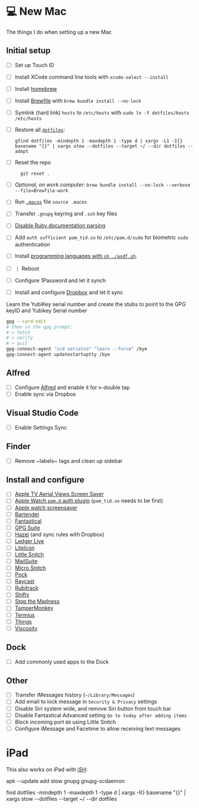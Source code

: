 # 💻 New Mac

The things I do when setting up a new Mac

## Initial setup

- [ ] Set up Touch ID
- [ ] Install XCode command line tools with `xcode-select --install`
- [ ] Install [homebrew](https://brew.sh)
- [ ] Install [Brewfile](Brewfile) with `brew bundle install --no-lock`
- [ ] Symlink (hard link) `hosts` to `/etc/hosts` with `sudo ln -f dotfiles/hosts /etc/hosts`
- [ ] Restore all [`dotfiles`](dotfiles):

      gfind dotfiles -mindepth 1 -maxdepth 1 -type d | xargs -L1 -I{} basename "{}" | xargs stow --dotfiles --target ~/ --dir dotfiles --adopt

- [ ] Reset the repo

        git reset .

- [ ] _Optional, on work computer:_ `brew bundle install --no-lock --verbose --file=Brewfile-work`
- [ ] Run [`.macos`](.macos) file `source .macos`
- [ ] Transfer `.gnupg` keyring and `.ssh` key files
- [ ] [Disable Ruby documentation parsing](http://mts.io/2015/04/19/fix-slow-gem-install/)
- [ ] Add `auth sufficient pam_tid.so` to `/etc/pam.d/sudo` for biometric `sudo` authentication
- [ ] Install [programming languages with `sh ./asdf.sh`](asdf.sh).
- [ ] ﹗ Reboot
- [ ] Configure 1Password and let it synch

- [ ] Install and configure [Dropbox](https://www.dropbox.com/install) and let it sync


Learn the YubiKey serial number and create the stubs to point to the GPG keyID and Yubikey Serial number

```bash
gpg --card-edit
# then in the gpg prompt:
# > fetch
# > verify
# > quit
gpg-connect-agent "scd serialno" "learn --force" /bye
gpg-connect-agent updatestartuptty /bye
```
## Alfred

- [ ] Configure [Alfred](https://www.alfredapp.com/) and enable it for `⌘`-double tap
- [ ] Enable sync via Dropbox

## Visual Studio Code

- [ ] Enable Settings Sync

## Finder

- [ ] Remove ~labels~ tags and clean up sidebar

## Install and configure

- [ ] [Apple TV Aerial Views Screen Saver](https://github.com/JohnCoates/Aerial)
- [ ] [Apple Watch `pam.d` auth plugin](https://github.com/biscuitehh/pam-watchid) (`pam_tid.so` needs to be first)
- [ ] [Apple watch screensaver](http://www.rasmusnielsen.dk/applewatch/)
- [ ] [Bartender](https://www.macbartender.com/)
- [ ] [Fantastical](https://flexibits.com/fantastical)
- [ ] [GPG Suite](https://gpgtools.org)
- [ ] [Hazel](https://www.noodlesoft.com) (and sync rules with Dropbox)
- [ ] [Ledger Live](https://www.ledger.com/ledger-live)
- [ ] [LiteIcon](http://freemacsoft.net/liteicon/)
- [ ] [Little Snitch](https://www.obdev.at/products/littlesnitch/index.html)
- [ ] [MailSuite](https://smallcubed.com)
- [ ] [Micro Snitch](https://www.obdev.at/products/microsnitch/index.html)
- [ ] [Pock](https://pock.dev)
- [ ] [Raycast](https://raycast.com)
- [ ] [Rubitrack](https://www.rubitrack.com)
- [ ] [Shifty](https://shifty.natethompson.io/en/)
- [ ] [Stop the Madness](https://underpassapp.com/StopTheMadness/)
- [ ] [TamperMonkey](https://www.tampermonkey.net)
- [ ] [Termius](https://termius.com)
- [ ] [Things](https://culturedcode.com/things/)
- [ ] [Viscosity](https://www.sparklabs.com/viscosity/)

## Dock

- [ ] Add commonly used apps to the Dock

## Other

- [ ] Transfer iMessages history (`~/Library/Messages`)
- [ ] Add email to lock message in `Security & Privacy` settings
- [ ] Disable Siri system wide, and remove Siri button from touch bar
- [ ] Disable Fantastical Advanced setting `Go to today after adding items`
- [ ] Block incoming port `80` using Little Snitch
- [ ] Configure iMessage and Facetime to allow receiving text messages

# iPad 

This also works on iPad with [iSH](https://ish.app):

apk --update add stow gnupg gnupg-scdaemon

find dotfiles -mindepth 1 -maxdepth 1 -type d | xargs -I{} basename "{}" | xargs stow --dotfiles --target ~/ --dir dotfiles
